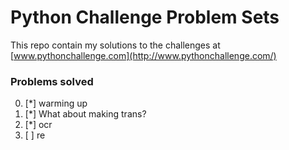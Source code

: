 # Python Challenge Problem Sets

This repo contain my solutions to the challenges at [www.pythonchallenge.com](http://www.pythonchallenge.com/)

### Problems solved

0. [*] warming up
1. [*] What about making trans?
2. [*] ocr
3. [ ] re
